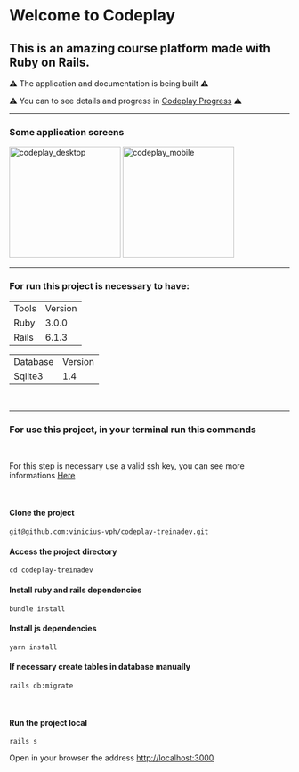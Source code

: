 # Welcome to Codeplay
## This is an amazing course platform made with Ruby on Rails.

<p>⚠️ The application and documentation is being built ⚠️</p>
<p>⚠️ You can to see details and progress in <a href="https://github.com/vinicius-vph/codeplay-treinadev/projects/1">Codeplay Progress</a> ⚠️</p>
<hr>

### Some application screens
<div>
  <img src="https://github.com/vinicius-vph/codeplay-treinadev/tree/main/app/assets/images/codeplay_desktop.png" alt="codeplay_desktop" width="200px" />
  <img src="https://github.com/vinicius-vph/codeplay-treinadev/tree/main/app/assets/images/codeplay_mobile.png" alt="codeplay_mobile" width="200px" />
</div>

<hr>

### For run this project is necessary to have:
<table>
    <tr>
        <td>Tools</td>
        <td>Version</td>
    </tr>
    <tr>
        <td>Ruby</td>
        <td>3.0.0</td>
    </tr>
    <tr>
        <td>Rails</td>
        <td>6.1.3</td>
    </tr>
</table>

<table>
    <tr>
        <td>Database</td>
        <td>Version</td>
    </tr>
    <tr>
        <td>Sqlite3</td>
        <td>1.4</td>
    </tr>
</table>
<br>
<hr>

### For use this project, in your terminal run this commands 
<br>

<p>For this step is necessary use a valid ssh key, you can see more informations <a href="https://docs.github.com/pt/github/authenticating-to-github/connecting-to-github-with-ssh">Here</a></p>
</br>

#### Clone the project
```
git@github.com:vinicius-vph/codeplay-treinadev.git
```

#### Access the project directory
```
cd codeplay-treinadev
```

#### Install ruby and rails dependencies 
```
bundle install
```

#### Install js dependencies 
```
yarn install
```

#### If necessary create tables in database manually
```
rails db:migrate
```

<br>

#### Run the project local
```
rails s
```
Open in your browser the address <a href="http://localhost:3000">http://localhost:3000</a>
